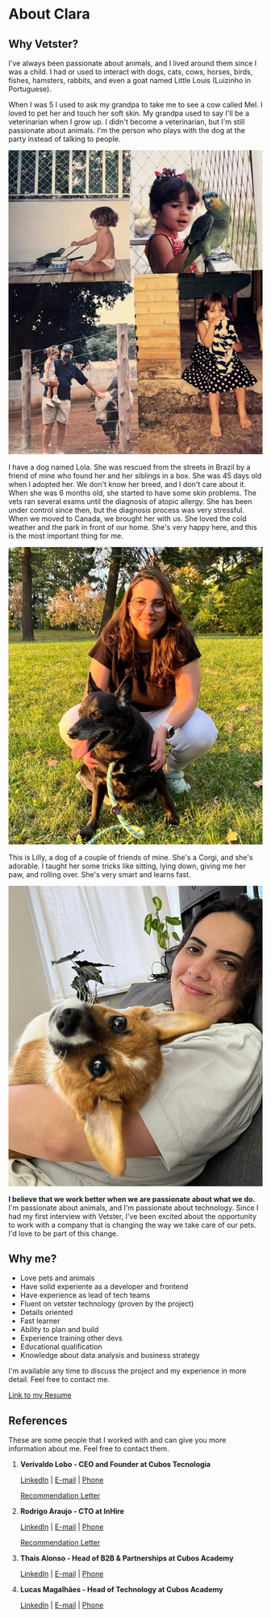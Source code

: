 # About Clara

## Why Vetster?

I've always been passionate about animals, and I lived around them since I was a child. I had or used to interact with dogs, cats, cows, horses, birds, fishes, hamsters, rabbits, and even a goat named Little Louis (Luizinho in Portuguese).

When I was 5 I used to ask my grandpa to take me to see a cow called Mel. I loved to pet her and touch her soft skin. My grandpa used to say I'll be a veterinarian when I grow up. I didn't become a veterinarian, but I'm still passionate about animals. I'm the person who plays with the dog at the party instead of talking to people.

![Childhood](./images/childhood.jpg)

I have a dog named Lola. She was rescued from the streets in Brazil by a friend of mine who found her and her siblings in a box. She was 45 days old when I adopted her. We don't know her breed, and I don't care about it. When she was 6 months old, she started to have some skin problems. The vets ran several exams until the diagnosis of atopic allergy. She has been under control since then, but the diagnosis process was very stressful.
When we moved to Canada, we brought her with us. She loved the cold weather and the park in front of our home. She's very happy here, and this is the most important thing for me.

![Lola and Me](./images/lola.jpg)

This is Lilly, a dog of a couple of friends of mine. She's a Corgi, and she's adorable. I taught her some tricks like sitting, lying down, giving me her paw, and rolling over. She's very smart and learns fast.

![Lilly and me](./images/lilly.jpg)

**I believe that we work better when we are passionate about what we do.** I'm passionate about animals, and I'm passionate about technology. Since I had my first interview with Vetster, I've been excited about the opportunity to work with a company that is changing the way we take care of our pets. I'd love to be part of this change.

## Why me?

- Love pets and animals
- ⁠Have solid experiente as a developer and frontend
- ⁠Have experience as lead of tech teams
- ⁠Fluent on vetster technology (proven by the project)
- Details oriented
- Fast learner
- Ability to plan and build
- Experience training other devs
- Educational qualification
- ⁠Knowledge about data analysis and business strategy

I'm available any time to discuss the project and my experience in more detail. Feel free to contact me.

[Link to my Resume](/Resume_Clara.pdf)

## References

These are some people that I worked with and can give you more information about me. Feel free to contact them.

1. **Verivaldo Lobo - CEO and Founder at Cubos Tecnologia**

   [LinkedIn](https://www.linkedin.com/in/verivaldo-lobo-3103549b) | [E-mail](mailto:verivaldo@cubos.io) | [Phone](tel:+55119956762377)

   [Recommendation Letter](/Recommendation_Letter_Verivaldo.pdf)

2. **Rodrigo Araujo - CTO at InHire**

   [LinkedIn](https://www.linkedin.com/in/dygufa/) | [E-mail](mailto:dygufa@gmail.com) | [Phone](tel:+557198859-9772)

   [Recommendation Letter](/Recommendation_Letter_Rodrigo.pdf)

3. **Thais Alonso - Head of B2B & Partnerships at Cubos Academy**

   [LinkedIn](https://www.linkedin.com/in/thaisfalonso) | [E-mail](mailto:thais.alonso@cubos.academy) | [Phone](tel:+5571981464991)

4. **Lucas Magalhães - Head of Technology at Cubos Academy**

   [LinkedIn](https://www.linkedin.com/in/lucasmagalhaes/) | [E-mail](mailto:lucasmagalhaesas@gmail.com) | [Phone](tel:+16074142592)
